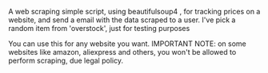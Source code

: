 A web scraping simple script, using beautifulsoup4 , for tracking prices on a website, and send a email with the data scraped to a user. I've pick a random item from 'overstock', just for testing purposes

You can use this for any website you want. IMPORTANT NOTE: on some websites like amazon, aliexpress and others, you won't be allowed to perform scraping, due legal policy.
